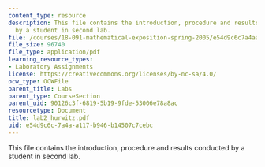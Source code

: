 ```yaml
---
content_type: resource
description: This file contains the introduction, procedure and results conducted
  by a student in second lab.
file: /courses/18-091-mathematical-exposition-spring-2005/e54d9c6c7a4aa117b946b14507c7cebc_lab2_hurwitz.pdf
file_size: 96740
file_type: application/pdf
learning_resource_types:
- Laboratory Assignments
license: https://creativecommons.org/licenses/by-nc-sa/4.0/
ocw_type: OCWFile
parent_title: Labs
parent_type: CourseSection
parent_uid: 90126c3f-6819-5b19-9fde-53006e78a8ac
resourcetype: Document
title: lab2_hurwitz.pdf
uid: e54d9c6c-7a4a-a117-b946-b14507c7cebc
---
```

This file contains the introduction, procedure and results conducted by a student in second lab.